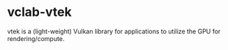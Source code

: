 # vclab-vtek
vtek is a (light-weight) Vulkan library for applications to utilize the GPU for rendering/compute.
